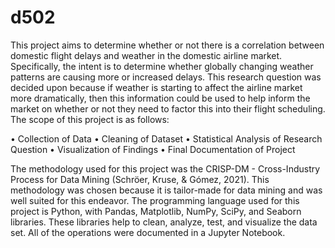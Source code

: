# d502

This project aims to determine whether or not there is a correlation between domestic flight delays and weather in the domestic airline market. Specifically, the intent is to determine whether globally changing weather patterns are causing more or increased delays. This research question was decided upon because if weather is starting to affect the airline market more dramatically, then this information could be used to help inform the market on whether or not they need to factor this into their flight scheduling.
The scope of this project is as follows:

•	Collection of Data
•	Cleaning of Dataset
•	Statistical Analysis of  Research Question
•	Visualization of Findings
•	Final Documentation of Project

The methodology used for this project was the CRISP-DM - Cross-Industry Process for Data Mining (Schröer, Kruse, & Gómez, 2021). This methodology was chosen because it is tailor-made for data mining and was well suited for this endeavor. The programming language used for this project is Python, with Pandas, Matplotlib, NumPy, SciPy, and Seaborn libraries. These libraries help to clean, analyze, test, and visualize the data set. All of the operations were documented in a Jupyter Notebook.
